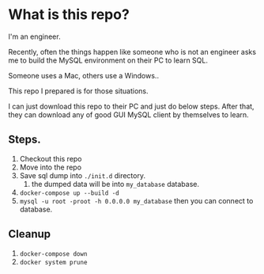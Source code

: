# What is this repo?

I'm an engineer.

Recently, often the things happen like someone who is not an engineer asks
me to build the MySQL environment on their PC to learn SQL.

Someone uses a Mac, others use a Windows..

This repo I prepared is for those situations.

I can just download this repo to their PC and just do below steps.
After that, they can download any of good GUI MySQL client by themselves to learn.

## Steps.

1. Checkout this repo
1. Move into the repo
1. Save sql dump into `./init.d` directory.
    1. the dumped data will be into `my_database` database.
1. `docker-compose up --build -d`
1. `mysql -u root -proot -h 0.0.0.0 my_database` then you can connect to database.

## Cleanup

1. `docker-compose down`
1. `docker system prune`


